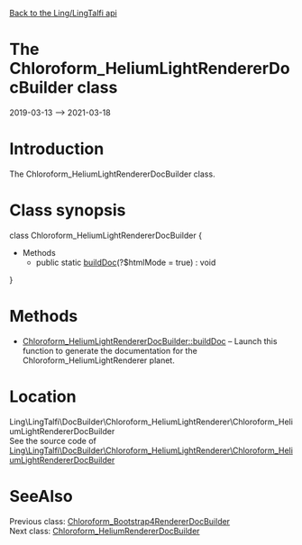 [Back to the Ling/LingTalfi api](https://github.com/lingtalfi/LingTalfi/blob/master/doc/api/Ling/LingTalfi.md)



The Chloroform_HeliumLightRendererDocBuilder class
================
2019-03-13 --> 2021-03-18






Introduction
============

The Chloroform_HeliumLightRendererDocBuilder class.



Class synopsis
==============


class <span class="pl-k">Chloroform_HeliumLightRendererDocBuilder</span>  {

- Methods
    - public static [buildDoc](https://github.com/lingtalfi/LingTalfi/blob/master/doc/api/Ling/LingTalfi/DocBuilder/Chloroform_HeliumLightRenderer/Chloroform_HeliumLightRendererDocBuilder/buildDoc.md)(?$htmlMode = true) : void

}






Methods
==============

- [Chloroform_HeliumLightRendererDocBuilder::buildDoc](https://github.com/lingtalfi/LingTalfi/blob/master/doc/api/Ling/LingTalfi/DocBuilder/Chloroform_HeliumLightRenderer/Chloroform_HeliumLightRendererDocBuilder/buildDoc.md) &ndash; Launch this function to generate the documentation for the Chloroform_HeliumLightRenderer planet.





Location
=============
Ling\LingTalfi\DocBuilder\Chloroform_HeliumLightRenderer\Chloroform_HeliumLightRendererDocBuilder<br>
See the source code of [Ling\LingTalfi\DocBuilder\Chloroform_HeliumLightRenderer\Chloroform_HeliumLightRendererDocBuilder](https://github.com/lingtalfi/LingTalfi/blob/master/DocBuilder/Chloroform_HeliumLightRenderer/Chloroform_HeliumLightRendererDocBuilder.php)



SeeAlso
==============
Previous class: [Chloroform_Bootstrap4RendererDocBuilder](https://github.com/lingtalfi/LingTalfi/blob/master/doc/api/Ling/LingTalfi/DocBuilder/Chloroform_Bootstrap4Renderer/Chloroform_Bootstrap4RendererDocBuilder.md)<br>Next class: [Chloroform_HeliumRendererDocBuilder](https://github.com/lingtalfi/LingTalfi/blob/master/doc/api/Ling/LingTalfi/DocBuilder/Chloroform_HeliumRenderer/Chloroform_HeliumRendererDocBuilder.md)<br>
